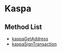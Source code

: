 # Kaspa

## Method List

* [kaspaGetAddress](kaspagetaddress.md)
* [kaspaSignTransaction](kaspasigntransaction.md)
